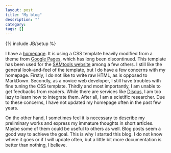 ```yaml
---
layout: post
title: "My blog"
description: ""
category: 
tags: []
---
```

{% include JB/setup %}

I have a [homepage][home]. It is using a CSS template heavily modified from a
theme from [Google Pages][gpage], which has long been discontinued. This
template has been used for the [SAMtools website][samtools] among a few others.
I still like the general look-and-feel of the template, but I do have a few
concerns with my homepage. Firstly, I do not like to write raw HTML, as is
opposed to MarkDown. Secondly, as a novice web developer, I still have troubles
with fine tuning the CSS template. Thirdly and most importantly, I am unable to
get feedbacks from readers. While there are services like [Disqus][disqus], I
am too lazy to learn how to integrate them. After all, I am a scietific
researcher. Due to these concerns, I have not updated my homepage often in the
past few years.

On the other hand, I sometimes feel it is necessary to describe my preliminary
works and express my immature thoughts in short articles. Maybe some of them
could be useful to others as well. Blog posts seem a good way to achieve the
goal. This is why I started this blog. I do not know where it goes or if I will
update often, but a little bit more documentation is better than nothing, I
believe.


[home]: http://lh3lh3.users.sourceforge.net
[gpage]: http://en.wikipedia.org/wiki/Google_Page_Creator
[samtools]: http://samtools.sourceforge.net
[disqus]: https://disqus.com
